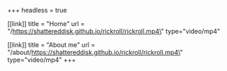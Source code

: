+++
headless = true

[[link]]
title = "Home"
url = "/https://shattereddisk.github.io/rickroll/rickroll.mp4\" type=\"video/mp4"

[[link]]
title = "About me"
url = "/about/https://shattereddisk.github.io/rickroll/rickroll.mp4\" type=\"video/mp4"
+++
